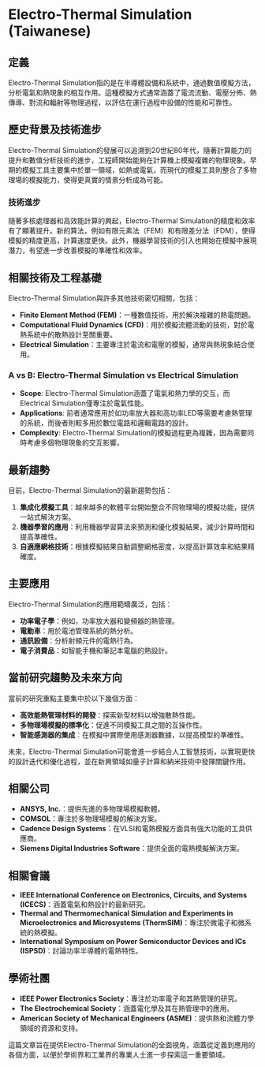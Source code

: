 # Electro-Thermal Simulation (Taiwanese)

## 定義

Electro-Thermal Simulation指的是在半導體設備和系統中，通過數值模擬方法，分析電氣和熱現象的相互作用。這種模擬方式通常涵蓋了電流流動、電壓分佈、熱傳導、對流和輻射等物理過程，以評估在運行過程中設備的性能和可靠性。

## 歷史背景及技術進步

Electro-Thermal Simulation的發展可以追溯到20世紀80年代，隨著計算能力的提升和數值分析技術的進步，工程師開始能夠在計算機上模擬複雜的物理現象。早期的模擬工具主要集中於單一領域，如熱或電氣，而現代的模擬工具則整合了多物理場的模擬能力，使得更真實的情景分析成為可能。

### 技術進步

隨著多核處理器和高效能計算的興起，Electro-Thermal Simulation的精度和效率有了顯著提升。新的算法，例如有限元素法（FEM）和有限差分法（FDM），使得模擬的精度更高，計算速度更快。此外，機器學習技術的引入也開始在模擬中展現潛力，有望進一步改善模擬的準確性和效率。

## 相關技術及工程基礎

Electro-Thermal Simulation與許多其他技術密切相關，包括：

- **Finite Element Method (FEM)**：一種數值技術，用於解決複雜的熱電問題。
- **Computational Fluid Dynamics (CFD)**：用於模擬流體流動的技術，對於電熱系統中的散熱設計至關重要。
- **Electrical Simulation**：主要專注於電流和電壓的模擬，通常與熱現象結合使用。

### A vs B: Electro-Thermal Simulation vs Electrical Simulation

- **Scope**: Electro-Thermal Simulation涵蓋了電氣和熱力學的交互，而Electrical Simulation僅專注於電氣性能。
- **Applications**: 前者通常應用於如功率放大器和高功率LED等需要考慮熱管理的系統，而後者則較多用於數位電路和邏輯電路的設計。
- **Complexity**: Electro-Thermal Simulation的模擬過程更為複雜，因為需要同時考慮多個物理現象的交互影響。

## 最新趨勢

目前，Electro-Thermal Simulation的最新趨勢包括：

1. **集成化模擬工具**：越來越多的軟體平台開始整合不同物理場的模擬功能，提供一站式解決方案。
2. **機器學習的應用**：利用機器學習算法來預測和優化模擬結果，減少計算時間和提高準確性。
3. **自適應網格技術**：根據模擬結果自動調整網格密度，以提高計算效率和結果精確度。

## 主要應用

Electro-Thermal Simulation的應用範疇廣泛，包括：

- **功率電子學**：例如，功率放大器和變頻器的熱管理。
- **電動車**：用於電池管理系統的熱分析。
- **通訊設備**：分析射頻元件的電熱行為。
- **電子消費品**：如智能手機和筆記本電腦的熱設計。

## 當前研究趨勢及未來方向

當前的研究重點主要集中於以下幾個方面：

- **高效能熱管理材料的開發**：探索新型材料以增強散熱性能。
- **多物理場模擬的標準化**：促進不同模擬工具之間的互操作性。
- **智能感測器的集成**：在模擬中實際使用感測器數據，以提高模型的準確性。

未來，Electro-Thermal Simulation可能會進一步結合人工智慧技術，以實現更快的設計迭代和優化過程，並在新興領域如量子計算和納米技術中發揮關鍵作用。

## 相關公司

- **ANSYS, Inc.**：提供先進的多物理場模擬軟體。
- **COMSOL**：專注於多物理場模擬的解決方案。
- **Cadence Design Systems**：在VLSI和電熱模擬方面具有強大功能的工具供應商。
- **Siemens Digital Industries Software**：提供全面的電熱模擬解決方案。

## 相關會議

- **IEEE International Conference on Electronics, Circuits, and Systems (ICECS)**：涵蓋電氣和熱設計的最新研究。
- **Thermal and Thermomechanical Simulation and Experiments in Microelectronics and Microsystems (ThermSIM)**：專注於微電子和微系統的熱模擬。
- **International Symposium on Power Semiconductor Devices and ICs (ISPSD)**：討論功率半導體的電熱特性。

## 學術社團

- **IEEE Power Electronics Society**：專注於功率電子和其熱管理的研究。
- **The Electrochemical Society**：涵蓋電化學及其在熱管理中的應用。
- **American Society of Mechanical Engineers (ASME)**：提供熱和流體力學領域的資源和支持。

這篇文章旨在提供Electro-Thermal Simulation的全面視角，涵蓋從定義到應用的各個方面，以便於學術界和工業界的專業人士進一步探索這一重要領域。